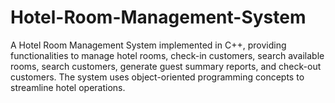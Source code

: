 # Hotel-Room-Management-System
A Hotel Room Management System implemented in C++, providing functionalities to manage hotel rooms, check-in customers, search available rooms, search customers, generate guest summary reports, and check-out customers. The system uses object-oriented programming concepts to streamline hotel operations.
